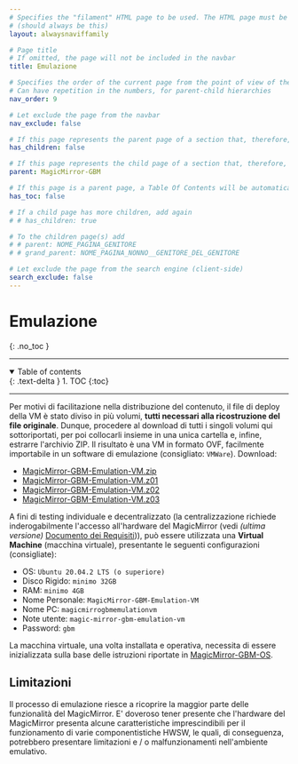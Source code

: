```yaml
---
# Specifies the "filament" HTML page to be used. The HTML page must be located in the "_layouts" folder.
# (should always be this)
layout: alwaysnaviffamily

# Page title
# If omitted, the page will not be included in the navbar
title: Emulazione

# Specifies the order of the current page from the point of view of the navbar
# Can have repetition in the numbers, for parent-child hierarchies
nav_order: 9

# Let exclude the page from the navbar
nav_exclude: false

# If this page represents the parent page of a section that, therefore, has children, specify it in the following way
has_children: false

# If this page represents the child page of a section that, therefore, has ONE parent page, specify it in the following way
parent: MagicMirror-GBM

# If this page is a parent page, a Table Of Contents will be automatically generated containing all related child pages. Use the option below to disable this functionality.
has_toc: false

# If a child page has more children, add again
# # has_children: true

# To the children page(s) add
# # parent: NOME_PAGINA_GENITORE
# # grand_parent: NOME_PAGINA_NONNO__GENITORE_DEL_GENITORE

# Let exclude the page from the search engine (client-side)
search_exclude: false
---
```


# Emulazione
{: .no_toc }

---

<!-- Table of contents -->
<details open markdown="block">
  <summary>
    Table of contents
  </summary>
  {: .text-delta }
1. TOC
{:toc}
</details>

---

Per motivi di facilitazione nella distribuzione del contenuto, il file di deploy
della VM è stato diviso in più volumi, __tutti necessari alla ricostruzione del file
originale__. Dunque, procedere al download di tutti i singoli volumi qui sottoriportati,
per poi collocarli insieme in una unica cartella e, infine, estrarre l'archivio ZIP.
Il risultato è una VM in formato OVF, facilmente importabile in un software di emulazione
(consigliato: `VMWare`).
Download:

- <i class="fa-solid fa-file-zipper fa-2x"></i> [MagicMirror-GBM-Emulation-VM.zip](https://api.onedrive.com/v1.0/shares/u!aHR0cHM6Ly8xZHJ2Lm1zL3UvcyFBbXN0V05uOEVrRXVoSjFBaDJZcXJaSzZfaXRxa1E_ZT13YmNzM0c/root/content)
- <i class="fa-solid fa-file-zipper fa-2x"></i> [MagicMirror-GBM-Emulation-VM.z01](https://api.onedrive.com/v1.0/shares/u!aHR0cHM6Ly8xZHJ2Lm1zL3UvcyFBbXN0V05uOEVrRXVoSjFEWkotU3FKRVpScVJ1cUE_ZT1vbmp3TnU/root/content)
- <i class="fa-solid fa-file-zipper fa-2x"></i> [MagicMirror-GBM-Emulation-VM.z02](https://api.onedrive.com/v1.0/shares/u!aHR0cHM6Ly8xZHJ2Lm1zL3UvcyFBbXN0V05uOEVrRXVoSjFCdXpUNUt5Y21EYldyR2c_ZT1Zb3UycXQ/root/content)
- <i class="fa-solid fa-file-zipper fa-2x"></i> [MagicMirror-GBM-Emulation-VM.z03](https://api.onedrive.com/v1.0/shares/u!aHR0cHM6Ly8xZHJ2Lm1zL3UvcyFBbXN0V05uOEVrRXVoSjFFXzhQVkw1ME1tcnVDblE_ZT14SnVTZWE/root/content)

A fini di testing individuale e decentralizzato (la centralizzazione richiede inderogabilmente l'accesso all'hardware
del MagicMirror (vedi _(ultima versione)_ [Documento dei Requisiti](ArchivioDocumentiDeiRequisiti))), può essere utilizzata una __Virtual Machine__ (macchina
virtuale), presentante le seguenti configurazioni (consigliate):

- OS: `Ubuntu 20.04.2 LTS (o superiore)`
- Disco Rigido: `minimo 32GB`
- RAM: `minimo 4GB`
- Nome Personale: `MagicMirror-GBM-Emulation-VM`
- Nome PC: `magicmirrogbmemulationvm`
- Note utente: `magic-mirror-gbm-emulation-vm`
- Password: `gbm`

La macchina virtuale, una volta installata e operativa, necessita di essere inizializzata sulla base delle istruzioni riportate in [MagicMirror-GBM-OS](MagicMirror-GBM-OS).

## Limitazioni

Il processo di emulazione riesce a ricoprire la maggior parte delle funzionalità del MagicMirror.
E' doveroso tener presente che l'hardware del MagicMirror presenta alcune caratteristiche imprescindibili
per il funzionamento di varie componentistiche HWSW, le quali, di conseguenza, potrebbero presentare limitazioni e / o
malfunzionamenti nell'ambiente emulativo.
